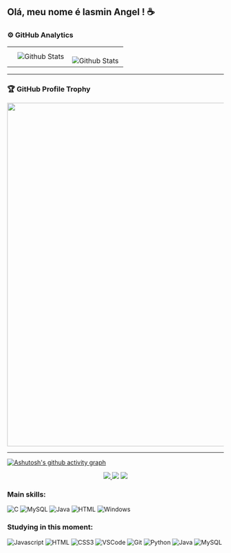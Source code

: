 ## Olá, meu nome é Iasmin Angel ! ☕

### ⚙️ GitHub Analytics

<table>
  <tr>
    <td>
      <!--<img 
        align="left"
          <!--src="https://github-readme-stats.vercel.app/api?username=IasminAngel&theme=radical&hide_border=false&include_all_commits=true"
        alt="Github Stats"
      />-->
    </td>
    <td>
      <img
        align="left"
        src="https://github-readme-stats.vercel.app/api/top-langs/?username=IasminAngel&theme=radical&hide_border=false&include_all_commits=true&count_private=true&layout=compact"
        alt="Github Stats"
      />
    </td>
    <td>
      <br />
      <img
        align="left"
        src="https://github-readme-streak-stats.herokuapp.com/?user=IasminAngel&theme=radical&hide_border=false"
        alt="Github Stats"
      />
    </td>
  </tr>
</table>

--- 

### 🏆 GitHub Profile Trophy

<p align="center">
  <a
    href="https://github.com/ryo-ma/github-profile-trophy"
    title="repositório de troféus"
  >
    <img
      width="800"
      src="https://github-profile-trophy.vercel.app/?username=IasminAngel&column=8&theme=darkhub&no-frame=true&no-bg=true"
    />
  </a>
</p>

---

[![Ashutosh's github activity graph](https://github-readme-activity-graph.vercel.app/graph?username=IasminAngel&bg_color=0d1117&color=CC33B4&line=43aae6&point=ff9494&area=true&hide_border=true)](https://github.com/ashutosh00710/github-readme-activity-graph)

<div align="center"> 
<a href="https://instagram.com/angels.workstation" target="_blank"><img src="https://img.shields.io/badge/-Instagram-%23E4405F?style=for-the-badge&logo=instagram&logoColor=white"</a>
<a href ="mailto:iasminangelwork@gmail.com"> <img src="https://img.shields.io/badge/-Gmail-%23333?style=for-the-badge&logo=gmail&logoColor=white" target="_blank"></a>
<a href="https://www.linkedin.com/in/iasmin-angel-r-moreira-8b6285315/"> <img src="https://img.shields.io/badge/-LinkedIn-%230077B5?style=for-the-badge&logo=linkedin&logoColor=white" target="_blank"></a>
 
 </div>

 ### Main skills:
![C](https://img.shields.io/badge/C-0000ff?style=for-the-badge&logo=c&logoColor=white)
![MySQL](https://img.shields.io/badge/MySQL-004d99?style=for-the-badge&logo=MySQL&logoColor=white)
![Java](https://img.shields.io/badge/java-ff0000?style=for-the-badge&logo=java&logoColor=white)
![HTML](https://img.shields.io/badge/HTML5-E34F26?style=for-the-badge&logo=html5&logoColor=white)
![Windows](https://img.shields.io/badge/Windows-017AD7?style=for-the-badge&logo=windows&logoColor=white)
### Studying in this moment:
![Javascript](https://img.shields.io/badge/JavaScript-F7DF1E?style=for-the-badge&logo=javascript&logoColor=black)
![HTML](https://img.shields.io/badge/HTML5-E34F26?style=for-the-badge&logo=html5&logoColor=white)
![CSS3](https://img.shields.io/badge/CSS-239120?&style=for-the-badge&logo=css3&logoColor=white)
![VSCode](https://img.shields.io/badge/Visual_Studio-0078d7?style=for-the-badge&logo=Visual%20Studio&logoColor=white)
![Git](https://img.shields.io/badge/Git-F05032?style=for-the-badge&logo=git&logoColor=white)
![Python](https://img.shields.io/badge/Python-14354C?style=for-the-badge&logo=python&logoColor=white)
![Java](https://img.shields.io/badge/java-ff0000?style=for-the-badge&logo=java&logoColor=white)
![MySQL](https://img.shields.io/badge/MySQL-004d99?style=for-the-badge&logo=MySQL&logoColor=white)

